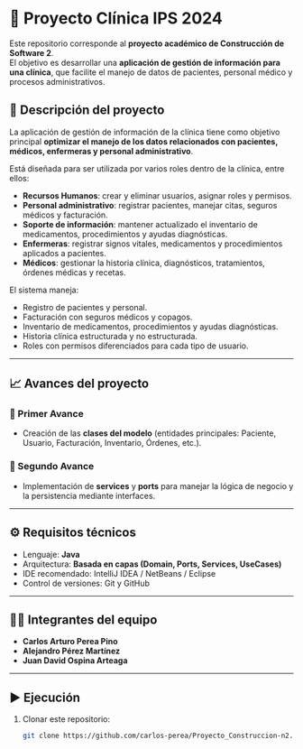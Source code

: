 # 🏥 Proyecto Clínica IPS 2024

Este repositorio corresponde al **proyecto académico de Construcción de Software 2**.  
El objetivo es desarrollar una **aplicación de gestión de información para una clínica**, que facilite el manejo de datos de pacientes, personal médico y procesos administrativos.  

## 📌 Descripción del proyecto

La aplicación de gestión de información de la clínica tiene como objetivo principal **optimizar el manejo de los datos relacionados con pacientes, médicos, enfermeras y personal administrativo**.  

Está diseñada para ser utilizada por varios roles dentro de la clínica, entre ellos:
- **Recursos Humanos**: crear y eliminar usuarios, asignar roles y permisos.  
- **Personal administrativo**: registrar pacientes, manejar citas, seguros médicos y facturación.  
- **Soporte de información**: mantener actualizado el inventario de medicamentos, procedimientos y ayudas diagnósticas.  
- **Enfermeras**: registrar signos vitales, medicamentos y procedimientos aplicados a pacientes.  
- **Médicos**: gestionar la historia clínica, diagnósticos, tratamientos, órdenes médicas y recetas.  

El sistema maneja:  
- Registro de pacientes y personal.  
- Facturación con seguros médicos y copagos.  
- Inventario de medicamentos, procedimientos y ayudas diagnósticas.  
- Historia clínica estructurada y no estructurada.  
- Roles con permisos diferenciados para cada tipo de usuario.  

---

## 📈 Avances del proyecto

### 🔹 Primer Avance
- Creación de las **clases del modelo** (entidades principales: Paciente, Usuario, Facturación, Inventario, Órdenes, etc.).  

### 🔹 Segundo Avance
- Implementación de **services** y **ports** para manejar la lógica de negocio y la persistencia mediante interfaces.  

---

## ⚙️ Requisitos técnicos

- Lenguaje: **Java**  
- Arquitectura: **Basada en capas (Domain, Ports, Services, UseCases)**  
- IDE recomendado: IntelliJ IDEA / NetBeans / Eclipse  
- Control de versiones: Git y GitHub  

---

## 👨‍💻 Integrantes del equipo

- **Carlos Arturo Perea Pino**  
- **Alejandro Pérez Martínez**  
- **Juan David Ospina Arteaga**  

---

## ▶️ Ejecución

1. Clonar este repositorio:  
   ```bash
   git clone https://github.com/carlos-perea/Proyecto_Construccion-n2.git

